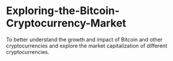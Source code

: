# Exploring-the-Bitcoin-Cryptocurrency-Market
To better understand the growth and impact of Bitcoin and other cryptocurrencies and explore the market capitalization of different cryptocurrencies.
